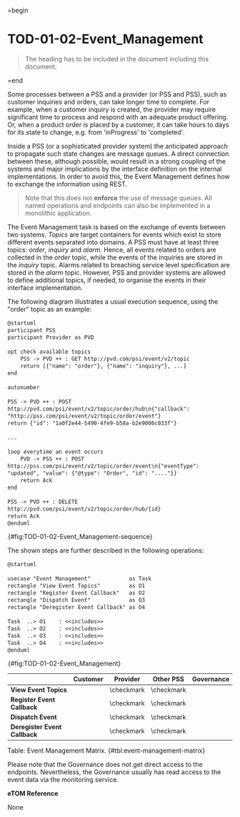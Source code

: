 =begin

# TOD-01-02-Event_Management

> The heading has to be included in the document including this document.

=end

Some processes between a PSS and a provider (or PSS and PSS), such as customer inquiries and orders, can take longer time to complete.
For example, when a customer inquiry is created, the provider may require significant time to process and respond with an adequate product offering.
Or, when a product order is placed by a customer, it can take hours to days for its state to change, e.g. from 'inProgress' to 'completed'.

Inside a PSS (or a sophisticated provider system) the anticipated approach to propagate such state changes are message queues.
A direct connection between these, although possible, would result in a strong coupling of the systems and major implications by the interface definition on the internal implementations.
In order to avoid this, the Event Management defines how to exchange the information using REST.

> Note that this does not **enforce** the use of message queues.
All named operations and endpoints can also be implemented in a monolithic application.

The Event Management task is based on the exchange of events between two systems.
*Topics* are target containers for events which exist to store different events separated into domains.
A PSS must have at least three topics: *order*, *inquiry* and *alarm*.
Hence, all events related to orders are collected in the *order* topic, while the events of the inquiries are stored in the *inquiry* topic.
Alarms related to breaching service level specification are stored in the *alarm* topic.
However, PSS and provider systems are allowed to define additional topics, if needed, to organise the events in their interface implementation.

The following diagram illustrates a usual execution sequence, using the "order" topic as an example:

```plantuml
@startuml
participant PSS
participant Provider as PVD

opt check available topics
    PSS -> PVD ++ : GET http://pvd.com/psi/event/v2/topic
    return [{"name": "order"}, {"name": "inquiry"}, ...]
end

autonumber

PSS -> PVD ++ : POST http://pvd.com/psi/event/v2/topic/order/hub\n{"callback": "http://pss.com/psi/event/v2/topic/order/event"}
return {"id": "1a0f2e44-5490-4fe9-b58a-b2e9006c033f"}

...

loop everytime an event occurs
    PVD -> PSS ++ : POST http://pss.com/psi/event/v2/topic/order/event\n{"eventType": "updated", "value": {"@type": "Order", "id": "...."}}
    return Ack
end

PSS -> PVD ++ : DELETE http://pvd.com/psi/event/v2/topic/order/hub/{id}
return Ack
@enduml
```

![TOD-01-02: Event Management Sequence](../../common/pixel.png){#fig:TOD-01-02-Event_Management-sequence}

The shown steps are further described in the following operations:

```plantuml
@startuml

usecase "Event Management"            as Task
rectangle "View Event Topics"         as O1
rectangle "Register Event Callback"   as O2
rectangle "Dispatch Event"            as O3
rectangle "Deregister Event Callback" as O4

Task  ..> O1    : <<includes>>
Task  ..> O2    : <<includes>>
Task  ..> O3    : <<includes>>
Task  ..> O4    : <<includes>>
@enduml

```

![TOD-01-02: Event Management](../../common/pixel.png){#fig:TOD-01-02-Event_Management}

|                               | Customer |  Provider  | Other PSS  | Governance |
|-------------------------------|:--------:|:----------:|:----------:|:----------:|
| **View Event Topics**         |          | \checkmark | \checkmark |            |
| **Register Event Callback**   |          | \checkmark | \checkmark |            |
| **Dispatch Event**            |          | \checkmark | \checkmark |            |
| **Deregister Event Callback** |          | \checkmark | \checkmark |            |

Table: Event Management Matrix. {#tbl:event-management-matrix}

Please note that the Governance does not get direct access to the endpoints.
Nevertheless, the Governance usually has read access to the event data via the monitoring service.

**eTOM Reference**

None

